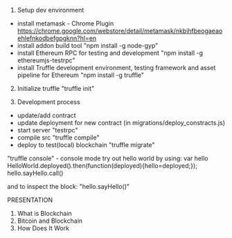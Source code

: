 1. Setup dev environment
- install metamask - Chrome Plugin https://chrome.google.com/webstore/detail/metamask/nkbihfbeogaeaoehlefnkodbefgpgknn?hl=en
- install addon build tool "npm install -g node-gyp"
- install Ethereum RPC for testing and development "npm install -g ethereumjs-testrpc"
- install Truffle development environment, testing framework and asset pipeline for Ethereum "npm install -g truffle"

2. Initialize truffle "truffle init"

3. Development process
- update/add contract
- update deployment for new contract (in migrations/deploy_constracts.js)
- start server "testrpc"
- compile src "truffle compile"
- deploy to test(local) blockchain "truffle migrate"

"truffle console" - console mode
try out hello world by using:
var hello
HelloWorld.deployed().then(function(deployed){hello=deployed;});
hello.sayHello.call()

and to inspect the block: "hello.sayHello()"



PRESENTATION
01. What is Blockchain
02. Bitcoin and Blockchain
03. How Does It Work

